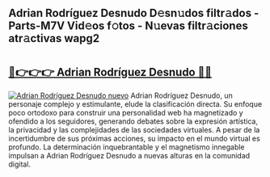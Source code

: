## Adrian Rodríguez Desnudo D𝚎sn𝚞dos filtr𝚊dos - Parts-M7V Vid𝚎os f𝚘tos - N𝚞evas filtr𝚊ciones atr𝚊ctivas wapg2

# <h2><a href="http://mb2k5fb.tromn.icu/?c=Adrian+Rodr%c3%adguez+Desnudo">🔗👉👉👉 Adrian Rodríguez Desnudo 🔗🔗</a></h2>

[![Adrian Rodríguez Desnudo nuevo](https://i.imgur.com/pEAQMta.gif)](http://mb2k5fb.tromn.icu/?c=Adrian+Rodr%c3%adguez+Desnudo)
Adrian Rodríguez Desnudo, un personaje complejo y estimulante, elude la clasificación directa. Su enfoque poco ortodoxo para construir una personalidad web ha magnetizado y ofendido a los seguidores, generando debates sobre la expresión artística, la privacidad y las complejidades de las sociedades virtuales. A pesar de la incertidumbre de sus próximas acciones, su impacto en el mundo virtual es profundo. La determinación inquebrantable y el magnetismo innegable impulsan a Adrian Rodríguez Desnudo a nuevas alturas en la comunidad digital.

